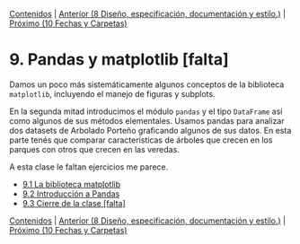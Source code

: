 [Contenidos](../Contenidos.md) \| [Anterior (8 Diseño, especificación, documentación y estilo.)](../08_Diseño_y_Especificacion/00_Resumen.md) \| [Próximo (10 Fechas y Carpetas)](../10_Fechas_y_Carpetas/00_Resumen.md)

# 9. Pandas y matplotlib [falta]
Damos un poco más sistemáticamente algunos conceptos de la biblioteca `matplotlib`, incluyendo el manejo de figuras y subplots.

En la segunda mitad introducimos el módulo `pandas` y el tipo `DataFrame` así como algunos de sus métodos elementales. Usamos pandas para analizar dos datasets de Arbolado Porteño graficando algunos de sus datos. En esta parte tenés que comparar características de  árboles que crecen en los parques con otros que crecen en las veredas.

A esta clase le faltan ejercicios me parece.

* [9.1 La biblioteca matplotlib](01_Matplotlib.md)
* [9.2 Introducción a Pandas](02_Pandas.md)
* [9.3 Cierre de la clase [falta]](03_Cierre.md)


[Contenidos](../Contenidos.md) \| [Anterior (8 Diseño, especificación, documentación y estilo.)](../08_Diseño_y_Especificacion/00_Resumen.md) \| [Próximo (10 Fechas y Carpetas)](../10_Fechas_y_Carpetas/00_Resumen.md)
